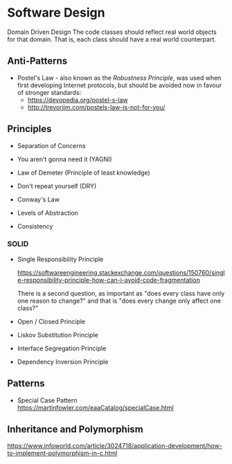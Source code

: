 # Software Design

Domain Driven Design
The code classes should reflect real world objects for that domain. That is, each class should have a real world counterpart.

## Anti-Patterns

 - Postel's Law - also known as the *Robustness Principle*, was used when first developing Internet protocols, but should be avoided now in favour of stronger standards:
   - https://devopedia.org/postel-s-law
   - http://trevorjim.com/postels-law-is-not-for-you/

## Principles

 - Separation of Concerns
 
 - You aren't gonna need it (YAGNI)

 - Law of Demeter (Principle of least knowledge)
 
 - Don't repeat yourself (DRY)
 
 - Conway's Law
 
 - Levels of Abstraction
 
 - Consistency
 
### SOLID

 - Single Responsibility Principle
 
   https://softwareengineering.stackexchange.com/questions/150760/single-responsibility-principle-how-can-i-avoid-code-fragmentation
   
   There is a second question, as important as "does every class have only one reason to change?" and that is "does every change only affect one class?"
 
 - Open / Closed Principle
 
 - Liskov Substitution Principle
 
 - Interface Segregation Principle
 
 - Dependency Inversion Principle

## Patterns

 - Special Case Pattern
 https://martinfowler.com/eaaCatalog/specialCase.html


## Inheritance and Polymorphism

https://www.infoworld.com/article/3024718/application-development/how-to-implement-polymorphism-in-c.html
